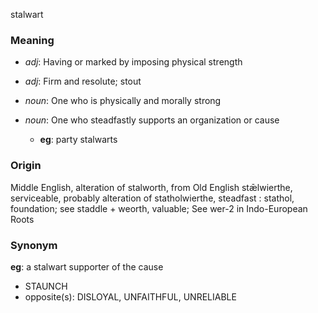 stalwart
### Meaning
+ _adj_: Having or marked by imposing physical strength
+ _adj_: Firm and resolute; stout

+ _noun_: One who is physically and morally strong
+ _noun_: One who steadfastly supports an organization or cause
    + __eg__: party stalwarts

### Origin

Middle English, alteration of stalworth, from Old English stǣlwierthe, serviceable, probably alteration of statholwierthe, steadfast : stathol, foundation; see staddle + weorth, valuable; See wer-2 in Indo-European Roots

### Synonym

__eg__: a stalwart supporter of the cause

+ STAUNCH
+ opposite(s): DISLOYAL, UNFAITHFUL, UNRELIABLE


